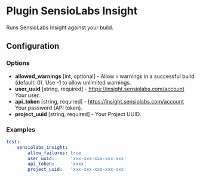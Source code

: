 Plugin SensioLabs Insight
=========================

Runs SensioLabs Insight against your build.

Configuration
-------------

### Options

* **allowed_warnings** [int, optional] - Allow `n` warnings in a successful build (default: 0). 
  Use -1 to allow unlimited warnings.
* **user_uuid** [string, required] - https://insight.sensiolabs.com/account Your user.
* **api_token** [string, required] - https://insight.sensiolabs.com/account Your password (API token).
* **project_uuid** [string, required] - Your Project UUID.

### Examples

```yaml
test:
    sensiolabs_insight:
        allow_failures: true
        user_uuid:      'xxx-xxx-xxx-xxx-xxx'
        api_token:      'xxxx'
        project_uuid:   'xxx-xxx-xxx-xxx-xxx'
```
